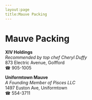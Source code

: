 ```yaml
---
layout:page
title:Mauve Packing
---
```

# Mauve Packing

**XIV Holdings**  
_Recommended by top chef Cheryl Duffy_  
873 Electric Avenue, Golfford  
☎ 905-1005



**Uniformtown Mauve**  
_A Founding Member of Pisces LLC_  
1497 Euston Ave, Uniformtown  
☎ 554-3711



